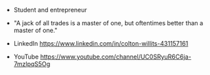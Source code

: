 - Student and entrepreneur

- "A jack of all trades is a master of one, but oftentimes better than a master of one."

- LinkedIn https://www.linkedin.com/in/colton-willits-431157161
- YouTube https://www.youtube.com/channel/UC0SRyuR6C6ja-7mzlpqS5Og
